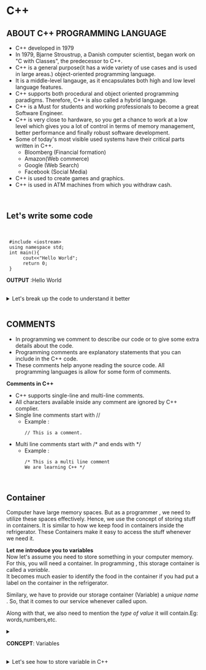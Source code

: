 # C++
## ABOUT C++ PROGRAMMING LANGUAGE
- C++ developed in 1979
- In 1979, Bjarne Stroustrup, a Danish computer scientist, began work on "C with Classes", the predecessor to C++.
- C++ is a general purpose(it has a wide variety of use cases and is used in large areas.) object-oriented programming language.
- It is a middle-level langauge, as it encapsulates both high and low level language features.
- C++ supports both procedural and object oriented programming paradigms. Therefore, C++ is also called a hybrid language.
- C++ is a Must for students and working professionals to become a great Software Engineer.
- C++ is very close to hardware, so you get a chance to work at a low level which gives you a lot of control in terms of memory management, better performance and finally robust software development.
- Some of today's most visible used systems have their critical parts written in C++.
  - Bloomberg (Financial formation)
  - Amazon(Web commerce)
  - Google (Web Search)
  - Facebook (Social Media)
- C++ is used to create games and graphics.
- C++ is used in ATM machines from which you withdraw cash.

 <br> 

 ## Let's write some code
 <br>
 
```
 #include <iostream>
 using namespace std;
 int main(){
      cout<<"Hello World";
      return 0;
 }
```
**OUTPUT** :Hello World

<br>

<details>
<summary>Let's break up the code to understand it better</summary>

**Line 1** : 
-  #include <iostream> is a header file library that lets us work with input and output objects, such as cout(used in line 4 in the code).
-  Header files add functionality to C++ programs.
  <br>

**Line 2** :
- Using namespace std means that we can use names for objects and variables from standard library.
  <br>
  
**Line 3** :
- int main() is a function.
- Any code inside its curly brackets{} will be executed.
- main() function is the starting point of any C++ program.
  <br>

**Line 4** :
- cout (pronounced "see-out") is an object used together with the insertion operator (<<) to output/print text.
- In our example it will output "Hello World".
  <br>
  
> [!NOTE]
> Every C++ statement ends with a semicolon (;)
<br>

**Line 5** :
- return 0 ends the main function
- Whenever the return type of a function is not void , we return some value.
- In this example , return type is int and we return 0.
  <br>

**Line 6** :
- Do not forget to add the closing curly bracket } to actually end the main function.

</details>
  
<br>

## COMMENTS
- In programming we comment to describe our code or to give some extra details about the code.
- Programming comments are explanatory statements that you can include in the C++ code.
- These comments help anyone reading the source code. All programming languages is allow for some form of comments.
  <br>

**Comments in C++**
- C++ supports single-line and multi-line comments.
- All characters available inside any comment are ignored by C++ complier.
- Single line comments start with //
  - Example :
    ```
    // This is a comment.
    ```
- Multi line comments start with /* and ends with */
  - Example :
    ```
    /* This is a multi line comment
    We are learning C++ */
    ```
<br>

## Container
Computer have large memory spaces. But as a programmer , we need to utilize these spaces effectively. Hence, we use the concept of storing stuff in containers. It is similar to how we keep food in containers inside the refrigerator. These Containers make it easy to access the stuff whenever we need it.
<br>

**Let me introduce you to variables**
<br>
Now let's assume you need to store something in your computer memory. For this, you will need a container. In programming , this storage container is called a _variable_.
<br>
It becomes much easier to identify the food in the container if you had put a label on the container in the refrigerator.
<br>

Similary, we have to provide our storage container (Variable)  a _unique name_ . So, that it comes to our service whenever called upon.
<br>

Along with that, we also need to mention the _type of value_ it will contain.Eg: words,numbers,etc.
<br>

<details>
  
<summary> 
  
  **CONCEPT**: Variables </summary>

<br>
Now you might be wondering, what kind of data we need to store and exactly why we need to store it.
<br>
Rather it is any kind of application or simple application, where we will neeed to store login credentials or be it a game where we sill store the game score, we se variables to store these things!
<br>
Thus, understanding that variables might be a simple concept, but is a powerful one.
<br>
<br>

- To understand it better. let's compare the steps of storing food in containers to storing data in a variable.
  1. **Identify one container** : define the type of variable
  2. **Give the container a label** : Assign a name to the variable
  3. **Put stuff in the container** : Put a value in the variable.
  <br>
  That's it! It is as simple as that
</details>
<br>

<details>
<summary>
Let's see how to store variable in C++ </summary>
  
  - **Define the type of variable** : Let's say we want to store your name and name would be a word and a word in programming is called a _string!_ .
  - **Give the container a label** : _firstName_ (The name we are giving to the container.)
<br>

>  [!TIP] 
>Make sure that the names that you give to the container should be meaningful!

<br>

 - **Put a value in the variable** : firstName = "John" (We assigned John as the value to store in the container.)
 - This is how it would finally look like:
```
string firstName = john
```
 - Now let's print the value
   ```
   cout<<firstName;
   ```
   <br>

   **OUTPUT**
   > John
</details>

